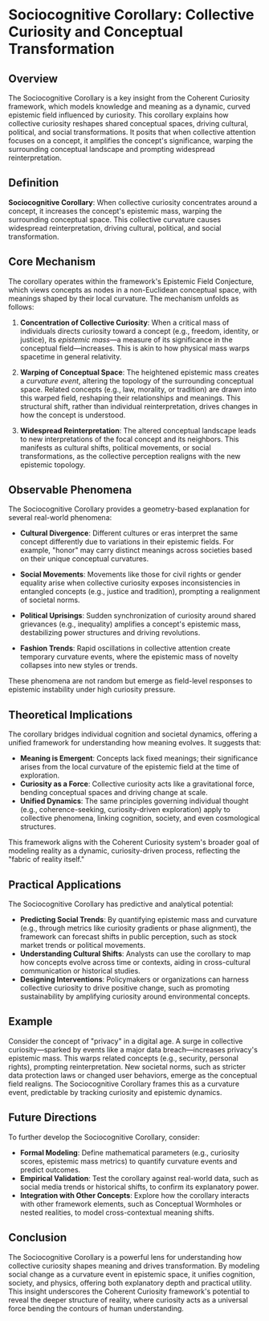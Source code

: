 # Sociocognitive Corollary: Collective Curiosity and Conceptual Transformation

## Overview

The Sociocognitive Corollary is a key insight from the Coherent Curiosity framework, which models knowledge and meaning as a dynamic, curved epistemic field influenced by curiosity. This corollary explains how collective curiosity reshapes shared conceptual spaces, driving cultural, political, and social transformations. It posits that when collective attention focuses on a concept, it amplifies the concept's significance, warping the surrounding conceptual landscape and prompting widespread reinterpretation.

## Definition

**Sociocognitive Corollary**: When collective curiosity concentrates around a concept, it increases the concept's epistemic mass, warping the surrounding conceptual space. This collective curvature causes widespread reinterpretation, driving cultural, political, and social transformation.

## Core Mechanism

The corollary operates within the framework's Epistemic Field Conjecture, which views concepts as nodes in a non-Euclidean conceptual space, with meanings shaped by their local curvature. The mechanism unfolds as follows:

1. **Concentration of Collective Curiosity**: When a critical mass of individuals directs curiosity toward a concept (e.g., freedom, identity, or justice), its *epistemic mass*—a measure of its significance in the conceptual field—increases. This is akin to how physical mass warps spacetime in general relativity.

2. **Warping of Conceptual Space**: The heightened epistemic mass creates a *curvature event*, altering the topology of the surrounding conceptual space. Related concepts (e.g., law, morality, or tradition) are drawn into this warped field, reshaping their relationships and meanings. This structural shift, rather than individual reinterpretation, drives changes in how the concept is understood.

3. **Widespread Reinterpretation**: The altered conceptual landscape leads to new interpretations of the focal concept and its neighbors. This manifests as cultural shifts, political movements, or social transformations, as the collective perception realigns with the new epistemic topology.

## Observable Phenomena

The Sociocognitive Corollary provides a geometry-based explanation for several real-world phenomena:

- **Cultural Divergence**: Different cultures or eras interpret the same concept differently due to variations in their epistemic fields. For example, "honor" may carry distinct meanings across societies based on their unique conceptual curvatures.

- **Social Movements**: Movements like those for civil rights or gender equality arise when collective curiosity exposes inconsistencies in entangled concepts (e.g., justice and tradition), prompting a realignment of societal norms.

- **Political Uprisings**: Sudden synchronization of curiosity around shared grievances (e.g., inequality) amplifies a concept's epistemic mass, destabilizing power structures and driving revolutions.

- **Fashion Trends**: Rapid oscillations in collective attention create temporary curvature events, where the epistemic mass of novelty collapses into new styles or trends.

These phenomena are not random but emerge as field-level responses to epistemic instability under high curiosity pressure.

## Theoretical Implications

The corollary bridges individual cognition and societal dynamics, offering a unified framework for understanding how meaning evolves. It suggests that:

- **Meaning is Emergent**: Concepts lack fixed meanings; their significance arises from the local curvature of the epistemic field at the time of exploration.
- **Curiosity as a Force**: Collective curiosity acts like a gravitational force, bending conceptual spaces and driving change at scale.
- **Unified Dynamics**: The same principles governing individual thought (e.g., coherence-seeking, curiosity-driven exploration) apply to collective phenomena, linking cognition, society, and even cosmological structures.

This framework aligns with the Coherent Curiosity system's broader goal of modeling reality as a dynamic, curiosity-driven process, reflecting the "fabric of reality itself."

## Practical Applications

The Sociocognitive Corollary has predictive and analytical potential:

- **Predicting Social Trends**: By quantifying epistemic mass and curvature (e.g., through metrics like curiosity gradients or phase alignment), the framework can forecast shifts in public perception, such as stock market trends or political movements.
- **Understanding Cultural Shifts**: Analysts can use the corollary to map how concepts evolve across time or contexts, aiding in cross-cultural communication or historical studies.
- **Designing Interventions**: Policymakers or organizations can harness collective curiosity to drive positive change, such as promoting sustainability by amplifying curiosity around environmental concepts.

## Example

Consider the concept of "privacy" in a digital age. A surge in collective curiosity—sparked by events like a major data breach—increases privacy's epistemic mass. This warps related concepts (e.g., security, personal rights), prompting reinterpretation. New societal norms, such as stricter data protection laws or changed user behaviors, emerge as the conceptual field realigns. The Sociocognitive Corollary frames this as a curvature event, predictable by tracking curiosity and epistemic dynamics.

## Future Directions

To further develop the Sociocognitive Corollary, consider:

- **Formal Modeling**: Define mathematical parameters (e.g., curiosity scores, epistemic mass metrics) to quantify curvature events and predict outcomes.
- **Empirical Validation**: Test the corollary against real-world data, such as social media trends or historical shifts, to confirm its explanatory power.
- **Integration with Other Concepts**: Explore how the corollary interacts with other framework elements, such as Conceptual Wormholes or nested realities, to model cross-contextual meaning shifts.

## Conclusion

The Sociocognitive Corollary is a powerful lens for understanding how collective curiosity shapes meaning and drives transformation. By modeling social change as a curvature event in epistemic space, it unifies cognition, society, and physics, offering both explanatory depth and practical utility. This insight underscores the Coherent Curiosity framework's potential to reveal the deeper structure of reality, where curiosity acts as a universal force bending the contours of human understanding.

